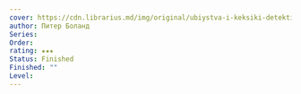 ```yaml
---
cover: https://cdn.librarius.md/img/original/ubiystva-i-keksiki-detektivnoe-agentstvoblagotvoritelinyy-magazin_1733647170.jpg
author: Питер Боланд
Series: 
Order: 
rating: ★★★
Status: Finished
Finished: ""
Level:
---
```









